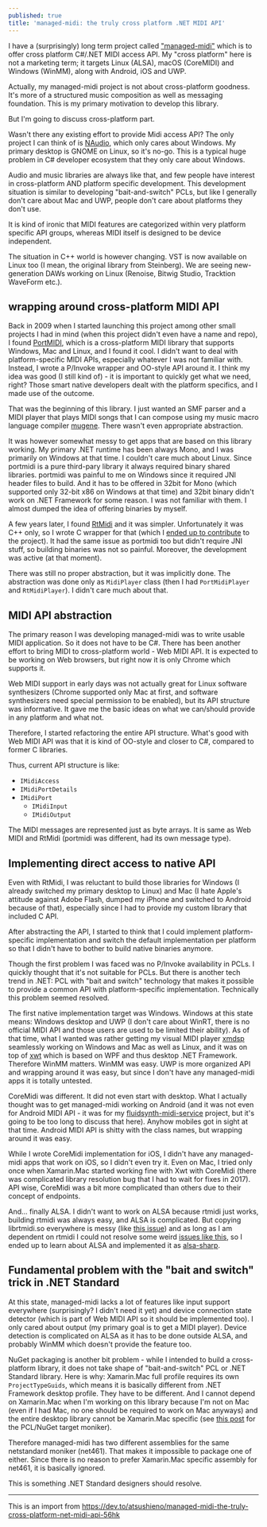 ```yaml
---
published: true
title: 'managed-midi: the truly cross platform .NET MIDI API'
---
```


I have a (surprisingly) long term project called ["managed-midi"](https://github.com/atsushieno/managed-midi) which is to offer cross platform C#/.NET MIDI access API. My "cross platform" here is not a marketing term; it targets Linux (ALSA), macOS (CoreMIDI) and Windows (WinMM), along with Android, iOS and UWP.

Actually, my managed-midi project is not about cross-platform goodness. It's more of a structured music composition as well as messaging foundation. This is my primary motivation to develop this library.

But I'm going to discuss cross-platform part.

Wasn't there any existing effort to provide Midi access API? The only project I can think of is [NAudio](https://github.com/naudio/NAudio), which only cares about Windows. My primary desktop is GNOME on Linux, so it's no-go. This is a typical huge problem in C# developer ecosystem that they only care about Windows.

Audio and music libraries are always like that, and few people have interest in cross-platform AND platform specific development. This development situation is similar to developing "bait-and-switch" PCLs, but like I generally don't care about Mac and UWP, people don't care about platforms they don't use.

It is kind of ironic that MIDI features are categorized within very platform specific API groups, whereas MIDI itself is designed to be device independent.

The situation in C++ world is however changing. VST is now available on Linux too (I mean, the original library from Steinberg). We are seeing new-generation DAWs working on Linux (Renoise, Bitwig Studio, Tracktion WaveForm etc.).

## wrapping around cross-platform MIDI API

Back in 2009 when I started launching this project among other small projects I had in mind (when this project didn't even have a name and repo), I found [PortMIDI](http://portmedia.sourceforge.net/), which is a cross-platform MIDI library that supports Windows, Mac and Linux, and I found it cool. I didn't want to deal with platform-specific MIDI APIs, especially whatever I was not familiar with. Instead, I wrote a P/Invoke wrapper and OO-style API around it. I think my idea was good (I still kind of) - it is important to quickly get what we need, right? Those smart native developers dealt with the platform specifics, and I made use of the outcome.

That was the beginning of this library. I just wanted an SMF parser and a MIDI player that plays MIDI songs that I can compose using my music macro language compiler [mugene](https://github.com/atsushieno/mugene). There wasn't even appropriate abstraction.

It was however somewhat messy to get apps that are based on this library working. My primary .NET runtime has been always Mono, and I was primarily on Windows at that time. I couldn't care much about Linux. Since portmidi is a pure third-pary library it always required binary shared libraries. portmidi was painful to me on Windows since it required JNI header files to build. And it has to be offered in 32bit for Mono (which supported only 32-bit x86 on Windows at that time) and 32bit binary didn't work on .NET Framework for some reason. I was not familiar with them. I almost dumped the idea of offering binaries by myself.

A few years later, I found [RtMidi](https://github.com/thestk/rtmidi) and it was simpler. Unfortunately it was C++ only, so I wrote C wrapper for that (which I [ended up to contribute](https://github.com/thestk/rtmidi/commit/a5c375c7) to the project). It had the same issue as portmidi too but didn't require JNI stuff, so building binaries was not so painful. Moreover, the development was active (at that moment).

There was still no proper abstraction, but it was implicitly done. The abstraction was done only as `MidiPlayer` class (then I had `PortMidiPlayer` and `RtMidiPlayer`). I didn't care much about that.

## MIDI API abstraction

The primary reason I was developing managed-midi was to write usable MIDI application. So it does not have to be C#. There has been another effort to bring MIDI to cross-platform world - Web MIDI API. It is expected to be working on Web browsers, but right now it is only Chrome which supports it.

Web MIDI support in early days was not actually great for Linux software synthesizers (Chrome supported only Mac at first, and software synthesizers need special permission to be enabled), but its API structure was informative. It gave me the basic ideas on what we can/should provide in any platform and what not.

Therefore, I started refactoring the entire API structure. What's good with Web MIDI API was that it is kind of OO-style and closer to C#, compared to former C libraries.

Thus, current API structure is like:

- `IMidiAccess`
- `IMidiPortDetails`
- `IMidiPort`
  - `IMidiInput`
  - `IMidiOutput`

The MIDI messages are represented just as byte arrays. It is same as Web MIDI and RtMidi (portmidi was different, had its own message type).

## Implementing direct access to native API

Even with RtMidi, I was reluctant to build those libraries for Windows (I already switched my primary desktop to Linux) and Mac (I hate Apple's attitude against Adobe Flash, dumped my iPhone and switched to Android because of that), especially since I had to provide my custom library that included C API.

After abstracting the API, I started to think that I could implement platform-specific implementation and switch the default implementation per platform so that I didn't have to bother to build native binaries anymore.

Though the first problem I was faced was no P/Invoke availability in PCLs. I quickly thought that it's not suitable for PCLs. But there is another tech trend in .NET: PCL with "bait and switch" technology that makes it possible to provide a common API with platform-specific implementation. Technically this problem seemed resolved.

The first native implementation target was Windows. Windows at this state means: Windows desktop and UWP (I don't care about WinRT, there is no official MIDI API and those users are used to be limited their ability). As of that time, what I wanted was rather getting my visual MIDI player [xmdsp](https://github.com/atsushieno/xmdsp) seamlessly working on Windows and Mac as well as Linux, and it was on top of [xwt](https://github.com/mono/xwt) which is based on WPF and thus desktop .NET Framework. Therefore WinMM matters. WinMM was easy. UWP is more organized API and wrapping around it was easy, but since I don't have any managed-midi apps it is totally untested.

CoreMidi was different. It did not even start with desktop. What I actually thought was to get managed-midi working on Android (and it was not even for Android MIDI API - it was for my [fluidsynth-midi-service](https://github.com/atsushieno/fluidsynth-midi-service/) project, but it's going to be too long to discuss that here). Anyhow mobiles got in sight at that time. Android MIDI API is shitty with the class names, but wrapping around it was easy.

While I wrote CoreMidi implementation for iOS, I didn't have any managed-midi apps that work on iOS, so I didn't even try it. Even on Mac, I tried only once when Xamarin.Mac started working fine with Xwt with CoreMidi (there was complicated library resolution bug that I had to wait for fixes in 2017). API wise, CoreMidi was a bit more complicated than others due to their concept of endpoints.

And... finally ALSA. I didn't want to work on ALSA because rtmidi just works, building rtmidi was always easy, and ALSA is complicated. But copying librtmidi.so everywhere is messy (like [this issue](https://github.com/atsushieno/managed-midi/issues/8)) and as long as I am dependent on rtmidi I could not resolve some weird [issues like this](https://github.com/atsushieno/managed-midi/issues/1), so I ended up to learn about ALSA and implemented it as [alsa-sharp](https://github.com/atsushieno/alsa-sharp/).

## Fundamental problem with the "bait and switch" trick in .NET Standard

At this state, managed-midi lacks a lot of features like input support everywhere (surprisingly? I didn't need it yet) and device connection state detector (which is part of Web MIDI API so it should be implemented too). I only cared about output (my primary goal is to get a MIDI player). Device detection is complicated on ALSA as it has to be done outside ALSA, and probably WinMM which doesn't provide the feature too.

NuGet packaging is another bit problem - while I intended to build a cross-platform library, it does not take shape of "bait-and-switch" PCL or .NET Standard library. Here is why: Xamarin.Mac full profile requires its own `ProjectTypeGuids`, which means it is basically different from .NET Framework desktop profile. They have to be different. And I cannot depend on Xamarin.Mac when I'm working on this library because I'm not on Mac (even if I had Mac, no one should be required to work on Mac anyways) and the entire desktop library cannot be Xamarin.Mac specific (see [this post](https://medium.com/@donblas/xamarin-mac-and-netstandard2-708a06890302) for the PCL/NuGet target moniker).

Therefore managed-midi has two different assemblies for the same netstandard moniker (net461). That makes it impossible to package one of either. Since there is no reason to prefer Xamarin.Mac specific assembly for net461, it is basically ignored.

This is something .NET Standard designers should resolve.

----

This is an import from https://dev.to/atsushieno/managed-midi-the-truly-cross-platform-net-midi-api-56hk
